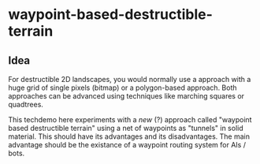 # waypoint-based-destructible-terrain

## Idea

For destructible 2D landscapes, you would normally use a approach with a huge grid of single pixels (bitmap) or a polygon-based approach. Both approaches can be advanced using techniques like marching squares or quadtrees.

This techdemo here experiments with a _new_ (?) approach called "waypoint based destructible terrain" using a net of waypoints as "tunnels" in solid material. This should have its advantages and its disadvantages. The main advantage should be the existance of a waypoint routing system for AIs / bots.
